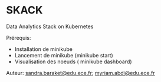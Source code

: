 # SKACK
Data Analytics Stack on Kubernetes

Prérequis: 
- Installation de minikube
- Lancement de minikube (minikube start)
- Visualisation des noeuds ( minikube dashboard)


Auteur: sandra.baraket@edu.ece.fr; myriam.abdi@edu.ece.fr

